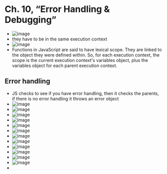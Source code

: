  # Ch. 10, “Error Handling & Debugging”
-  ![image](https://user-images.githubusercontent.com/100101108/158935618-ce7de569-fbfa-40b1-8c35-225653023ef4.png)
- they have to be in the same execution context
- ![image](https://user-images.githubusercontent.com/100101108/158935719-b6e823e9-9c95-4c26-b7f6-ce82b91cd750.png)
- Functions in JavaScript are said to have lexical scope. They are linked to the object they were defined within. So, for each execution context, the scope is the current execution context's variables object, plus the variables object for each parent execution context.


## Error handling
- JS checks to see if you have error handling, then it checks the parents, if there is no error handling it throws an error object 
- ![image](https://user-images.githubusercontent.com/100101108/158936457-565e8dcf-3732-4dad-8a40-c8e3b12cdf97.png)
- ![image](https://user-images.githubusercontent.com/100101108/158936521-637bc292-b618-48dc-8ac5-82c3bc4f6084.png)
- ![image](https://user-images.githubusercontent.com/100101108/158936585-8a1d3364-e29d-4c89-9dd9-18be73c243fe.png)
- ![image](https://user-images.githubusercontent.com/100101108/158936673-054ab506-c91e-411c-bd49-469b8169f74a.png)
- ![image](https://user-images.githubusercontent.com/100101108/158936873-bc7884dc-dc32-4ad4-86c9-0c3a8fbb987e.png)
- ![image](https://user-images.githubusercontent.com/100101108/158936941-0a0e0023-1713-4523-81d0-2e8c40ff9437.png)
- ![image](https://user-images.githubusercontent.com/100101108/158937280-c7e9e239-d3f7-41d4-8b15-d0fc4eca06d4.png)
- ![image](https://user-images.githubusercontent.com/100101108/158937629-862b17da-bf69-4060-a6eb-7bee6cc46da1.png)
- ![image](https://user-images.githubusercontent.com/100101108/158937733-9b6b1b5c-0ea8-4f76-aed4-00e3bcaf0123.png)
- ![image](https://user-images.githubusercontent.com/100101108/158937799-d6387fe4-3a00-4a67-bacf-a4ff613f4afe.png)
- ![image](https://user-images.githubusercontent.com/100101108/158937838-4d66aa12-1328-4834-b3a4-89da7fedfad2.png)
- ![image](https://user-images.githubusercontent.com/100101108/158937974-6bd1820e-ae46-462f-8b58-f988729d5bd2.png)
- 

